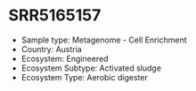 # SRR5165157
- Sample type: Metagenome - Cell Enrichment
- Country: Austria
- Ecosystem: Engineered
- Ecosystem Subtype: Activated sludge
- Ecosystem Type: Aerobic digester

